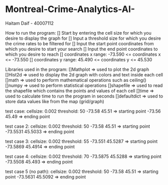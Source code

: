 # Montreal-Crime-Analytics-AI-
Haitam Daif - 40007112

How to run the program:
[] Start by entering the cell size for which you desire to display the graph for
[] Input a threshold size for which you desire the crime rates to be filtered for
[] Input the start point coordinates from which you desire to start your search 
[] Input the end point coordinates to which you desire to reach
[] coordinates x range: -73.590 <= coordinates x <= -73.550
[] coordinates y range: 45.490 <= coordinates y <= 45.530

Libraries used in the program:
[]Mathplot    => used to plot the 2d graph 
[]Hist2d      => used to display the 2d graph with colors and text inside each cell
[]math 	      => used to perform mathematical operations such as ceiling()
[]numpy       => used to perform statistical operations
[]shapefile   => used to read the shapefile which contains the points and values of each cell
[]time	      => used to calculate time to run the program in seconds
[]defaultdict => used to store data values like from the map (grid/graph)

test case:
cellsize: 0.002
threshold: 50
-73.58 45.51 => starting point
-73.56 45.49 => ending point

test case 2:
cellsize: 0.002
threshold: 50
-73.58 45.51 => starting point
-73.5531 45.5033 => ending point

test case 3:
cellsize: 0.002
threshold: 55
-73.551 45.5287 => starting point
-73.5869 45.4914 => ending point

test case 4:
cellsize: 0.002
threshold: 70
-73.5875 45.5288 => starting point
-73.5508 45.493 => ending point

test case 5 (no path):
cellsize: 0.002
threshold: 50
-73.58 45.51 => starting point
-73.5631 45.5092 => ending point

